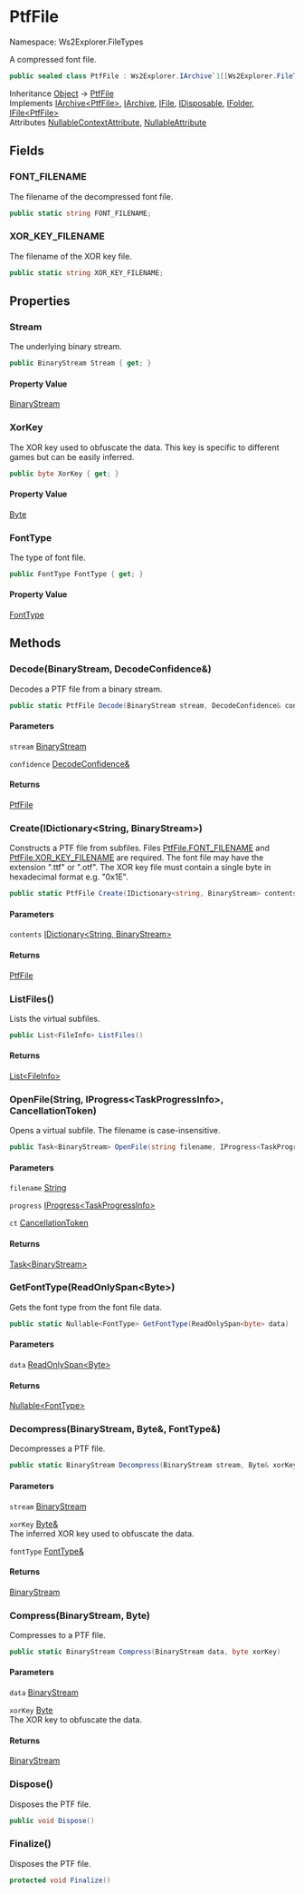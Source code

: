 # PtfFile

Namespace: Ws2Explorer.FileTypes

A compressed font file.

```csharp
public sealed class PtfFile : Ws2Explorer.IArchive`1[[Ws2Explorer.FileTypes.PtfFile, Ws2Explorer, Version=1.0.0.0, Culture=neutral, PublicKeyToken=null]], Ws2Explorer.IArchive, Ws2Explorer.IFile, System.IDisposable, Ws2Explorer.IFolder, Ws2Explorer.IFile`1[[Ws2Explorer.FileTypes.PtfFile, Ws2Explorer, Version=1.0.0.0, Culture=neutral, PublicKeyToken=null]]
```

Inheritance [Object](https://docs.microsoft.com/en-us/dotnet/api/system.object) → [PtfFile](./ws2explorer.filetypes.ptffile.md)<br>
Implements [IArchive&lt;PtfFile&gt;](./ws2explorer.iarchive-1.md), [IArchive](./ws2explorer.iarchive.md), [IFile](./ws2explorer.ifile.md), [IDisposable](https://docs.microsoft.com/en-us/dotnet/api/system.idisposable), [IFolder](./ws2explorer.ifolder.md), [IFile&lt;PtfFile&gt;](./ws2explorer.ifile-1.md)<br>
Attributes [NullableContextAttribute](https://docs.microsoft.com/en-us/dotnet/api/system.runtime.compilerservices.nullablecontextattribute), [NullableAttribute](https://docs.microsoft.com/en-us/dotnet/api/system.runtime.compilerservices.nullableattribute)

## Fields

### **FONT_FILENAME**

The filename of the decompressed font file.

```csharp
public static string FONT_FILENAME;
```

### **XOR_KEY_FILENAME**

The filename of the XOR key file.

```csharp
public static string XOR_KEY_FILENAME;
```

## Properties

### **Stream**

The underlying binary stream.

```csharp
public BinaryStream Stream { get; }
```

#### Property Value

[BinaryStream](./ws2explorer.binarystream.md)<br>

### **XorKey**

The XOR key used to obfuscate the data.
 This key is specific to different games but
 can be easily inferred.

```csharp
public byte XorKey { get; }
```

#### Property Value

[Byte](https://docs.microsoft.com/en-us/dotnet/api/system.byte)<br>

### **FontType**

The type of font file.

```csharp
public FontType FontType { get; }
```

#### Property Value

[FontType](./ws2explorer.filetypes.fonttype.md)<br>

## Methods

### **Decode(BinaryStream, DecodeConfidence&)**

Decodes a PTF file from a binary stream.

```csharp
public static PtfFile Decode(BinaryStream stream, DecodeConfidence& confidence)
```

#### Parameters

`stream` [BinaryStream](./ws2explorer.binarystream.md)<br>

`confidence` [DecodeConfidence&](./ws2explorer.decodeconfidence&.md)<br>

#### Returns

[PtfFile](./ws2explorer.filetypes.ptffile.md)<br>

### **Create(IDictionary&lt;String, BinaryStream&gt;)**

Constructs a PTF file from subfiles.
 Files [PtfFile.FONT_FILENAME](./ws2explorer.filetypes.ptffile.md#font_filename) and [PtfFile.XOR_KEY_FILENAME](./ws2explorer.filetypes.ptffile.md#xor_key_filename) are required.
 The font file may have the extension ".ttf" or ".otf".
 The XOR key file must contain a single byte in hexadecimal format e.g. "0x1E".

```csharp
public static PtfFile Create(IDictionary<string, BinaryStream> contents)
```

#### Parameters

`contents` [IDictionary&lt;String, BinaryStream&gt;](https://docs.microsoft.com/en-us/dotnet/api/system.collections.generic.idictionary-2)<br>

#### Returns

[PtfFile](./ws2explorer.filetypes.ptffile.md)<br>

### **ListFiles()**

Lists the virtual subfiles.

```csharp
public List<FileInfo> ListFiles()
```

#### Returns

[List&lt;FileInfo&gt;](https://docs.microsoft.com/en-us/dotnet/api/system.collections.generic.list-1)<br>

### **OpenFile(String, IProgress&lt;TaskProgressInfo&gt;, CancellationToken)**

Opens a virtual subfile.
 The filename is case-insensitive.

```csharp
public Task<BinaryStream> OpenFile(string filename, IProgress<TaskProgressInfo> progress, CancellationToken ct)
```

#### Parameters

`filename` [String](https://docs.microsoft.com/en-us/dotnet/api/system.string)<br>

`progress` [IProgress&lt;TaskProgressInfo&gt;](https://docs.microsoft.com/en-us/dotnet/api/system.iprogress-1)<br>

`ct` [CancellationToken](https://docs.microsoft.com/en-us/dotnet/api/system.threading.cancellationtoken)<br>

#### Returns

[Task&lt;BinaryStream&gt;](https://docs.microsoft.com/en-us/dotnet/api/system.threading.tasks.task-1)<br>

### **GetFontType(ReadOnlySpan&lt;Byte&gt;)**

Gets the font type from the font file data.

```csharp
public static Nullable<FontType> GetFontType(ReadOnlySpan<byte> data)
```

#### Parameters

`data` [ReadOnlySpan&lt;Byte&gt;](https://docs.microsoft.com/en-us/dotnet/api/system.readonlyspan-1)<br>

#### Returns

[Nullable&lt;FontType&gt;](https://docs.microsoft.com/en-us/dotnet/api/system.nullable-1)<br>

### **Decompress(BinaryStream, Byte&, FontType&)**

Decompresses a PTF file.

```csharp
public static BinaryStream Decompress(BinaryStream stream, Byte& xorKey, FontType& fontType)
```

#### Parameters

`stream` [BinaryStream](./ws2explorer.binarystream.md)<br>

`xorKey` [Byte&](https://docs.microsoft.com/en-us/dotnet/api/system.byte&)<br>
The inferred XOR key used to obfuscate the data.

`fontType` [FontType&](./ws2explorer.filetypes.fonttype&.md)<br>

#### Returns

[BinaryStream](./ws2explorer.binarystream.md)<br>

### **Compress(BinaryStream, Byte)**

Compresses to a PTF file.

```csharp
public static BinaryStream Compress(BinaryStream data, byte xorKey)
```

#### Parameters

`data` [BinaryStream](./ws2explorer.binarystream.md)<br>

`xorKey` [Byte](https://docs.microsoft.com/en-us/dotnet/api/system.byte)<br>
The XOR key to obfuscate the data.

#### Returns

[BinaryStream](./ws2explorer.binarystream.md)<br>

### **Dispose()**

Disposes the PTF file.

```csharp
public void Dispose()
```

### **Finalize()**

Disposes the PTF file.

```csharp
protected void Finalize()
```
